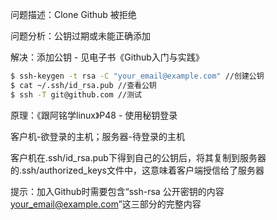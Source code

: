 问题描述：Clone Github 被拒绝

问题分析：公钥过期或未能正确添加

解决：添加公钥 - 见电子书《Github入门与实践》

```bash
$ ssh-keygen -t rsa -C "your_email@example.com" //创建公钥
$ cat ~/.ssh/id_rsa.pub //查看公钥
$ ssh -T git@github.com //测试
```

原理：《跟阿铭学linux》P48 - 使用秘钥登录

客户机-欲登录的主机；服务器-待登录的主机

客户机在.ssh/id_rsa.pub下得到自己的公钥后，将其复制到服务器的.ssh/authorized_keys文件中，这意味着客户端授信给了服务器



提示：加入Github时需要包含“ssh-rsa 公开密钥的内容 your_email@example.com”这三部分的完整内容

